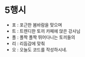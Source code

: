# 5행시
- 포 : 포근한 봄바람을 맞으며
- 트 : 트렌디한 토끼 카페에 앉은 강사님
- 폴 : 폴짝 폴짝 뛰어다니는 토끼들의
- 리 : 리듬감에 맞춰
- 오 : 오늘도 코드를 작성하시네.